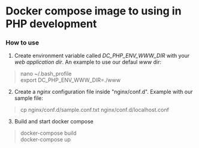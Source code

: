 # Docker compose image to using in PHP development

### How to use ###

1. Create environment variable called *DC_PHP_ENV_WWW_DIR* with your *web application dir*. An example to use our defaul *www* dir:

> nano ~/.bash_profile  
> export DC_PHP_ENV_WWW_DIR=./www   

2. Create a *nginx* configuration file inside "nginx/conf.d". Example with our sample file:  

> cp nginx/conf.d/sample.conf.txt nginx/conf.d/localhost.conf  

3. Build and start docker compose  

> docker-compose build  
> docker-compose up  